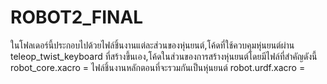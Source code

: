# ROBOT2_FINAL
ในโฟลเดอร์นี้ประกอบไปด้วยไฟล์ชิ้นงานแต่ละส่วนของหุ่นยนต์,โค้ดที่ใช้ควบคุมหุ่นยนต์ผ่าน teleop_twist_keyboard ที่สร้างขึ้นเอง,โค้ดในส่วนของการสร้างหุ่นยนต์โดยมีไฟล์ที่สำคัญดังนี้
robot_core.xacro = ไฟล์ชิ้นงานหลักตอนที่จะรวมกันเป็นหุ่นยนต์
robot.urdf.xacro = 
